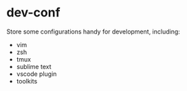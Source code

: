 # dev-conf
Store some configurations handy for development, including:
- vim
- zsh
- tmux
- sublime text
- vscode plugin
- toolkits
